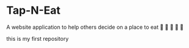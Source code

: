 # Tap-N-Eat
A website application to help others decide on a place to eat 🍕 🍔 🌮 🥪 🍣

this is my first repository
